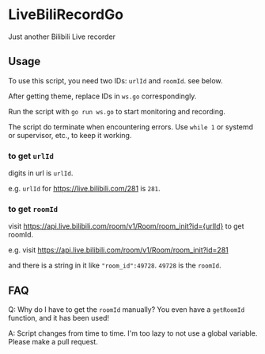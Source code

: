 # LiveBiliRecordGo
Just another Bilibili Live recorder

## Usage
To use this script, you need two IDs: `urlId` and `roomId`. see below.

After getting theme, replace IDs in `ws.go` correspondingly.

Run the script with `go run ws.go` to start monitoring and recording.

The script do terminate when encountering errors. Use `while 1` or systemd or supervisor, etc., to keep it working.

### to get `urlId`

digits in url is `urlId`.

e.g. `urlId` for https://live.bilibili.com/281 is `281`.

### to get `roomId`

visit https://api.live.bilibili.com/room/v1/Room/room_init?id={urlId} to get roomId.

e.g. visit https://api.live.bilibili.com/room/v1/Room/room_init?id=281

and there is a string in it like `"room_id":49728`. `49728` is the `roomId`.


## FAQ

Q: Why do I have to get the `roomId` manually? You even have a `getRoomId` function, and it has been used!

A: Script changes from time to time. I'm too lazy to not use a global variable. Please make a pull request.
